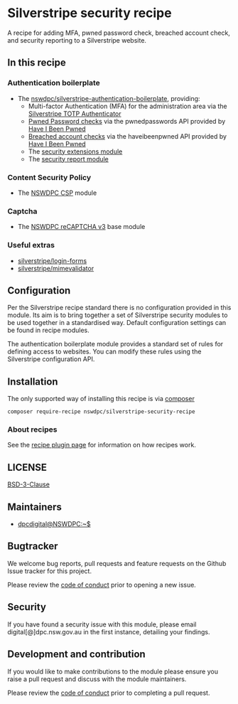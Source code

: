 # Silverstripe security recipe

A recipe for adding MFA, pwned password check, breached account check, and security reporting to a Silverstripe website.

## In this recipe 

### Authentication boilerplate

+ The [nswdpc/silverstripe-authentication-boilerplate](https://github.com/nswdpc/silverstripe-authentication-boilerplate), providing:
  + Multi-factor Authentication (MFA) for the administration area via the [Silverstripe TOTP Authenticator](https://github.com/silverstripe/silverstripe-totp-authenticator)
  + [Pwned Password checks](nswdpc/silverstripe-pwnage-hinter) via the pwnedpasswords API provided by [Have I Been Pwned](https://haveibeenpwned.com)
  + [Breached account checks](nswdpc/silverstripe-pwnage-hinter) via the haveibeenpwned API provided by [Have I Been Pwned](https://haveibeenpwned.com)
  + The [security extensions module](https://github.com/silverstripe/silverstripe-security-extensions)
  + The [security report module](https://github.com/silverstripe/silverstripe-securityreport)

### Content Security Policy

+ The [NSWDPC CSP](https://github.com/nswdpc/silverstripe-csp) module

### Captcha

+ The [NSWDPC reCAPTCHA v3](https://github.com/nswdpc/silverstripe-recaptcha-v3) base module

### Useful extras

+ [silverstripe/login-forms](https://github.com/silverstripe/silverstripe-login-forms)
+ [silverstripe/mimevalidator](https://github.com/silverstripe/silverstripe-mimevalidator)

## Configuration

Per the Silverstripe recipe standard there is no configuration provided in this module. Its aim is to bring together a set of Silverstripe security modules to be used together in a standardised way. Default configuration settings can be found in recipe modules.

The authentication boilerplate module provides a standard set of rules for defining access to websites. You can modify these rules using the Silverstripe configuration API.

## Installation

The only supported way of installing this recipe is via [composer](https://getcomposer.org)

```
composer require-recipe nswdpc/silverstripe-security-recipe
```
### About recipes

See the [recipe plugin page](https://github.com/silverstripe/recipe-plugin) for information on how recipes work.

## LICENSE

[BSD-3-Clause](./LICENSE.md)

## Maintainers

+ [dpcdigital@NSWDPC:~$](https://dpc.nsw.gov.au)

## Bugtracker

We welcome bug reports, pull requests and feature requests on the Github Issue tracker for this project.

Please review the [code of conduct](./code-of-conduct.md) prior to opening a new issue.

## Security

If you have found a security issue with this module, please email digital[@]dpc.nsw.gov.au in the first instance, detailing your findings.

## Development and contribution

If you would like to make contributions to the module please ensure you raise a pull request and discuss with the module maintainers.

Please review the [code of conduct](./code-of-conduct.md) prior to completing a pull request.
